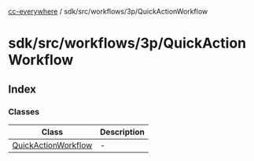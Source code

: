 [cc-everywhere](../../../../../index.md) / sdk/src/workflows/3p/QuickActionWorkflow

# sdk/src/workflows/3p/QuickActionWorkflow

## Index

### Classes

| Class | Description |
| ------ | ------ |
| [QuickActionWorkflow](classes/QuickActionWorkflow.md) | - |
